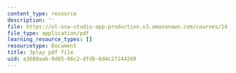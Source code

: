 ```yaml
---
content_type: resource
description: ''
file: https://ol-ocw-studio-app-production.s3.amazonaws.com/courses/14-01sc-principles-of-microeconomics-fall-2011/a3680aab9d8586c2dfdb6d4c27144269_eeauylMvOvA.pdf
file_type: application/pdf
learning_resource_types: []
resourcetype: Document
title: 3play pdf file
uid: a3680aab-9d85-86c2-dfdb-6d4c27144269
---
```

